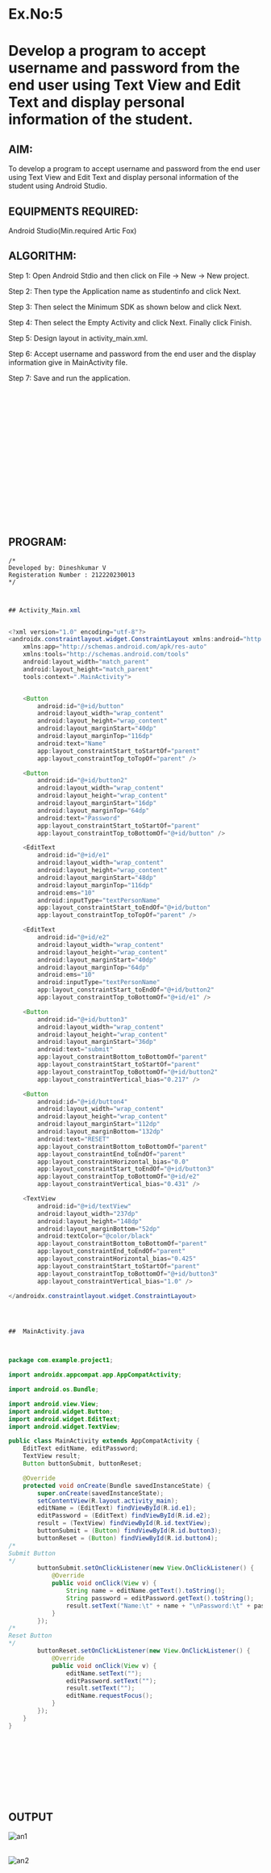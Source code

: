 # Ex.No:5 
# Develop a program to accept username and password from the end user using Text View and Edit Text and display personal information of the student.


## AIM:

To develop a program to accept username and password from the end user using Text View and Edit Text and display personal information of the student using Android Studio.

## EQUIPMENTS REQUIRED:

Android Studio(Min.required Artic Fox)

## ALGORITHM:

Step 1: Open Android Stdio and then click on File -> New -> New project.

Step 2: Then type the Application name as studentinfo and click Next. 

Step 3: Then select the Minimum SDK as shown below and click Next.

Step 4: Then select the Empty Activity and click Next. Finally click Finish.

Step 5: Design layout in activity_main.xml.

Step 6: Accept username and password from the end user and the display information give in MainActivity file.

Step 7: Save and run the application.

## <br/><br/><br/><br/><br/><br/><br/><br/><br/><br/><br/>PROGRAM:
```
/*
Developed by: Dineshkumar V
Registeration Number : 212220230013
*/
```

```java


## Activity_Main.xml


<?xml version="1.0" encoding="utf-8"?>
<androidx.constraintlayout.widget.ConstraintLayout xmlns:android="http://schemas.android.com/apk/res/android"
    xmlns:app="http://schemas.android.com/apk/res-auto"
    xmlns:tools="http://schemas.android.com/tools"
    android:layout_width="match_parent"
    android:layout_height="match_parent"
    tools:context=".MainActivity">


    <Button
        android:id="@+id/button"
        android:layout_width="wrap_content"
        android:layout_height="wrap_content"
        android:layout_marginStart="40dp"
        android:layout_marginTop="116dp"
        android:text="Name"
        app:layout_constraintStart_toStartOf="parent"
        app:layout_constraintTop_toTopOf="parent" />

    <Button
        android:id="@+id/button2"
        android:layout_width="wrap_content"
        android:layout_height="wrap_content"
        android:layout_marginStart="16dp"
        android:layout_marginTop="64dp"
        android:text="Password"
        app:layout_constraintStart_toStartOf="parent"
        app:layout_constraintTop_toBottomOf="@+id/button" />

    <EditText
        android:id="@+id/e1"
        android:layout_width="wrap_content"
        android:layout_height="wrap_content"
        android:layout_marginStart="48dp"
        android:layout_marginTop="116dp"
        android:ems="10"
        android:inputType="textPersonName"
        app:layout_constraintStart_toEndOf="@+id/button"
        app:layout_constraintTop_toTopOf="parent" />

    <EditText
        android:id="@+id/e2"
        android:layout_width="wrap_content"
        android:layout_height="wrap_content"
        android:layout_marginStart="40dp"
        android:layout_marginTop="64dp"
        android:ems="10"
        android:inputType="textPersonName"
        app:layout_constraintStart_toEndOf="@+id/button2"
        app:layout_constraintTop_toBottomOf="@+id/e1" />

    <Button
        android:id="@+id/button3"
        android:layout_width="wrap_content"
        android:layout_height="wrap_content"
        android:layout_marginStart="36dp"
        android:text="submit"
        app:layout_constraintBottom_toBottomOf="parent"
        app:layout_constraintStart_toStartOf="parent"
        app:layout_constraintTop_toBottomOf="@+id/button2"
        app:layout_constraintVertical_bias="0.217" />

    <Button
        android:id="@+id/button4"
        android:layout_width="wrap_content"
        android:layout_height="wrap_content"
        android:layout_marginStart="112dp"
        android:layout_marginBottom="132dp"
        android:text="RESET"
        app:layout_constraintBottom_toBottomOf="parent"
        app:layout_constraintEnd_toEndOf="parent"
        app:layout_constraintHorizontal_bias="0.0"
        app:layout_constraintStart_toEndOf="@+id/button3"
        app:layout_constraintTop_toBottomOf="@+id/e2"
        app:layout_constraintVertical_bias="0.431" />

    <TextView
        android:id="@+id/textView"
        android:layout_width="237dp"
        android:layout_height="148dp"
        android:layout_marginBottom="52dp"
        android:textColor="@color/black"
        app:layout_constraintBottom_toBottomOf="parent"
        app:layout_constraintEnd_toEndOf="parent"
        app:layout_constraintHorizontal_bias="0.425"
        app:layout_constraintStart_toStartOf="parent"
        app:layout_constraintTop_toBottomOf="@+id/button3"
        app:layout_constraintVertical_bias="1.0" />

</androidx.constraintlayout.widget.ConstraintLayout>




##  MainActivity.java



package com.example.project1;

import androidx.appcompat.app.AppCompatActivity;

import android.os.Bundle;

import android.view.View;
import android.widget.Button;
import android.widget.EditText;
import android.widget.TextView;

public class MainActivity extends AppCompatActivity {
    EditText editName, editPassword;
    TextView result;
    Button buttonSubmit, buttonReset;

    @Override
    protected void onCreate(Bundle savedInstanceState) {
        super.onCreate(savedInstanceState);
        setContentView(R.layout.activity_main);
        editName = (EditText) findViewById(R.id.e1);
        editPassword = (EditText) findViewById(R.id.e2);
        result = (TextView) findViewById(R.id.textView);
        buttonSubmit = (Button) findViewById(R.id.button3);
        buttonReset = (Button) findViewById(R.id.button4);
/*
Submit Button
*/
        buttonSubmit.setOnClickListener(new View.OnClickListener() {
            @Override
            public void onClick(View v) {
                String name = editName.getText().toString();
                String password = editPassword.getText().toString();
                result.setText("Name:\t" + name + "\nPassword:\t" + password );
            }
        });
/*
Reset Button
*/
        buttonReset.setOnClickListener(new View.OnClickListener() {
            @Override
            public void onClick(View v) {
                editName.setText("");
                editPassword.setText("");
                result.setText("");
                editName.requestFocus();
            }
        });
    }
}






```

## <br/><br/><br/>OUTPUT

![an1](https://user-images.githubusercontent.com/75235789/169330580-5663d1a6-f5a9-4a66-9947-6acdba68badb.jpg)



<br/>![an2](https://user-images.githubusercontent.com/75235789/169330618-da0b4e45-2d3c-40b1-aae2-23c336d342bc.jpg)


## <br/><br/><br/><br/><br/><br/><br/><br/><br/><br/><br/><br/>RESULT
Thus a Simple Android Application develop a program to accept username and password from the end user using Text View and Edit Text and display personal information of the student using Android Studio is developed and executed successfully.

